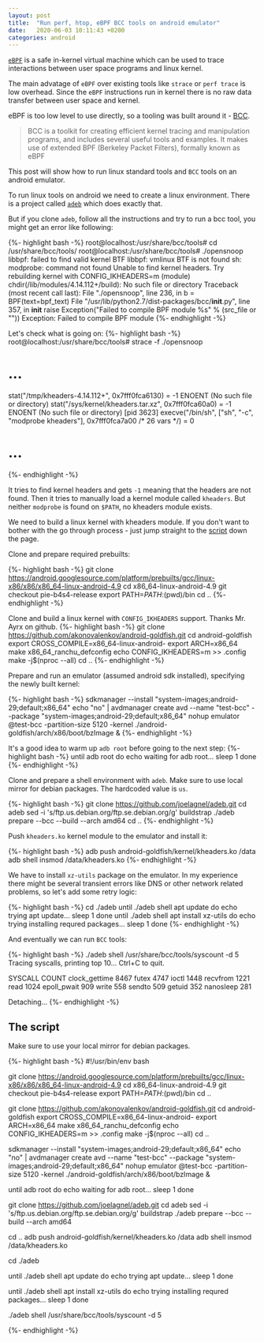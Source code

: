 ```yaml
---
layout: post
title:  "Run perf, htop, eBPF BCC tools on android emulator"
date:   2020-06-03 10:11:43 +0200
categories: android
---
```


[`eBPF`](
http://www.brendangregg.com/blog/2019-01-01/learn-ebpf-tracing.html
) is a safe in-kernel virtual machine which can be used to trace interactions between user space programs and linux kernel. 

The main advatage of `eBPF` over existing tools like `strace` or `perf trace` is low overhead. Since the `eBPF` instructions run in kernel there is no raw data transfer between user space and kernel.

eBPF is too low level to use directly, so a tooling was built around it - [BCC](https://github.com/iovisor/bcc).

> BCC is a toolkit for creating efficient kernel tracing and manipulation programs, and includes several useful tools and examples. It makes use of extended BPF (Berkeley Packet Filters), formally known as eBPF

This post will show how to run linux standard tools and `BCC` tools on an android emulator.

To run linux tools on android we need to create a linux environment. There is a project called [`adeb`](https://github.com/joelagnel/adeb) which does exactly that.

But if you clone `adeb`, follow all the instructions and try to run a bcc tool, you might get an error like following:

{%- highlight bash -%}
root@localhost:/usr/share/bcc/tools# cd /usr/share/bcc/tools/
root@localhost:/usr/share/bcc/tools# ./opensnoop
libbpf: failed to find valid kernel BTF
libbpf: vmlinux BTF is not found
sh: modprobe: command not found
Unable to find kernel headers. Try rebuilding kernel with CONFIG_IKHEADERS=m (module)
chdir(/lib/modules/4.14.112+/build): No such file or directory
Traceback (most recent call last):
  File "./opensnoop", line 236, in <module>
    b = BPF(text=bpf_text)
  File "/usr/lib/python2.7/dist-packages/bcc/__init__.py", line 357, in __init__
    raise Exception("Failed to compile BPF module %s" % (src_file or "<text>"))
Exception: Failed to compile BPF module <text>
{%- endhighlight -%}

Let's check what is going on:
{%- highlight bash -%}
root@localhost:/usr/share/bcc/tools# strace -f ./opensnoop
# ...
stat("/tmp/kheaders-4.14.112+", 0x7fff0fca6130) = -1 ENOENT (No such file or directory)
stat("/sys/kernel/kheaders.tar.xz", 0x7fff0fca60a0) = -1 ENOENT (No such file or directory)
[pid  3623] execve("/bin/sh", ["sh", "-c", "modprobe kheaders"], 0x7fff0fca7a00 /* 26 vars */) = 0
# ...
{%- endhighlight -%}

It tries to find kernel headers and gets `-1` meaning that the headers are not found. Then it tries to manually load a kernel module called `kheaders`. But neither `modprobe` is found on `$PATH`, no kheaders module exists.

We need to build a linux kernel with kheaders module. If you don't want to bother with the go through process - just jump straight to the [script](#the-script) down the page.

Clone and prepare required prebuilts:

{%- highlight bash -%}
git clone https://android.googlesource.com/platform/prebuilts/gcc/linux-x86/x86/x86_64-linux-android-4.9
cd x86_64-linux-android-4.9
git checkout pie-b4s4-release
export PATH=$PATH:$(pwd)/bin
cd ..
{%- endhighlight -%}

Clone and build a linux kernel with `CONFIG_IKHEADERS` support. Thanks Mr. Ayrx on github.
{%- highlight bash -%}
git clone https://github.com/akonovalenkov/android-goldfish.git
cd android-goldfish
export CROSS_COMPILE=x86_64-linux-android-
export ARCH=x86_64
make x86_64_ranchu_defconfig
echo CONFIG_IKHEADERS=m >> .config
make -j$(nproc --all)
cd ..
{%- endhighlight -%}

Prepare and run an emulator (assumed android sdk installed), specifying the newly built kernel:

{%- highlight bash -%}
sdkmanager --install "system-images;android-29;default;x86_64"
echo "no" | avdmanager create avd --name "test-bcc" --package "system-images;android-29;default;x86_64"
nohup emulator @test-bcc -partition-size 5120 -kernel ./android-goldfish/arch/x86/boot/bzImage &
{%- endhighlight -%}

It's a good idea to warm up `adb root` before going to the next step:
{%- highlight bash -%}
until adb root
do
    echo waiting for adb root...
    sleep 1
done
{%- endhighlight -%}


Clone and prepare a shell environment with `adeb`. Make sure to use local mirror for debian packages. The hardcoded value is `us`.

{%- highlight bash -%}
git clone https://github.com/joelagnel/adeb.git
cd adeb
sed -i 's/ftp.us.debian.org/ftp.se.debian.org/g' buildstrap
./adeb prepare --bcc --build --arch amd64
cd ..
{%- endhighlight -%}

Push `kheaders.ko` kernel module to the emulator and install it:

{%- highlight bash -%}
adb push android-goldfish/kernel/kheaders.ko /data
adb shell insmod /data/kheaders.ko
{%- endhighlight -%}

We have to install `xz-utils` package on the emulator. In my experience there might be several transient errors like DNS or other network related problems, so let's add some retry logic:

{%- highlight bash -%}
cd ./adeb
until ./adeb shell apt update
do
    echo trying apt update...
    sleep 1
done
until ./adeb shell apt install xz-utils
do
    echo trying installing requred packages...
    sleep 1
done
{%- endhighlight -%}

And eventually we can run `BCC` tools:

{%- highlight bash -%}
./adeb shell /usr/share/bcc/tools/syscount -d 5
Tracing syscalls, printing top 10... Ctrl+C to quit.

SYSCALL                   COUNT
clock_gettime              8467
futex                      4747
ioctl                      1448
recvfrom                   1221
read                       1024
epoll_pwait                 909
write                       558
sendto                      509
getuid                      352
nanosleep                   281

Detaching...
{%- endhighlight -%}

## The script

Make sure to use your local mirror for debian packages.


{%- highlight bash  -%}
#!/usr/bin/env bash

git clone https://android.googlesource.com/platform/prebuilts/gcc/linux-x86/x86/x86_64-linux-android-4.9
cd x86_64-linux-android-4.9
git checkout pie-b4s4-release
export PATH=$PATH:$(pwd)/bin
cd ..

git clone https://github.com/akonovalenkov/android-goldfish.git
cd android-goldfish
export CROSS_COMPILE=x86_64-linux-android-
export ARCH=x86_64
make x86_64_ranchu_defconfig
echo CONFIG_IKHEADERS=m >> .config
make -j$(nproc --all)
cd ..

sdkmanager --install "system-images;android-29;default;x86_64"
echo "no" | avdmanager create avd --name "test-bcc" --package "system-images;android-29;default;x86_64"
nohup emulator @test-bcc -partition-size 5120 -kernel ./android-goldfish/arch/x86/boot/bzImage &

until adb root
do
    echo waiting for adb root...
    sleep 1
done

git clone https://github.com/joelagnel/adeb.git
cd adeb
sed -i 's/ftp.us.debian.org/ftp.se.debian.org/g' buildstrap
./adeb prepare --bcc --build --arch amd64

cd ..
adb push android-goldfish/kernel/kheaders.ko /data
adb shell insmod /data/kheaders.ko

cd ./adeb

until ./adeb shell apt update
do
    echo trying apt update...
    sleep 1
done

until ./adeb shell apt install xz-utils
do
    echo trying installing requred packages...
    sleep 1
done

./adeb shell /usr/share/bcc/tools/syscount -d 5

{%- endhighlight -%}
